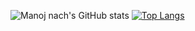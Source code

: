 ![Manoj nach's GitHub stats](https://github-readme-stats.vercel.app/api?username=manoj-nach&show_icons=true&theme=tokyonight)
[![Top Langs](https://github-readme-stats.vercel.app/api/top-langs/?username=manoj-nach&layout=compact&theme=tokyonight)](https://github.com/manoj-nach)
